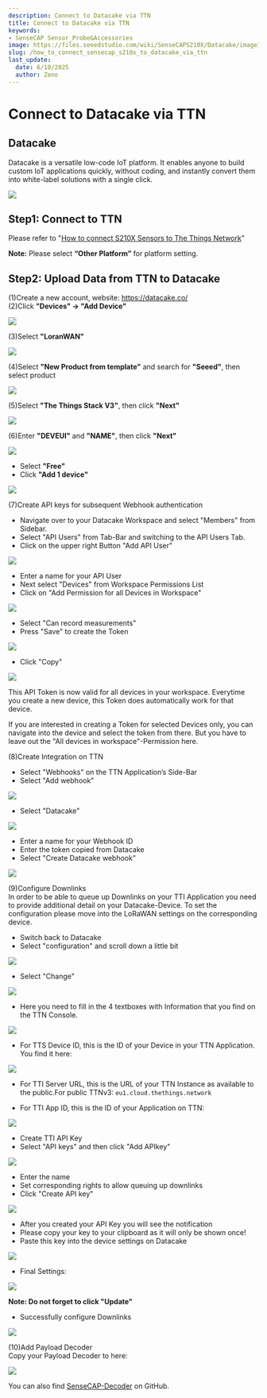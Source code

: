 ```yaml
---
description: Connect to Datacake via TTN
title: Connect to Datacake via TTN
keywords:
- SenseCAP Sensor_Probe&Accessories
image: https://files.seeedstudio.com/wiki/SenseCAPS210X/Datacake/image1.webp
slug: /how_to_connect_sensecap_s210x_to_datacake_via_ttn
last_update:
  date: 6/10/2025
  author: Zeno
---
```


# Connect to Datacake via TTN

## Datacake
Datacake is a versatile low-code IoT platform. It enables anyone to build custom IoT applications quickly, without coding, and instantly convert them into white-label solutions with a single click.

![](https://files.seeedstudio.com/wiki/SenseCAPS210X/Datacake/image1.webp)

## Step1: Connect to TTN
Please refer to "[How to connect S210X Sensors to The Things Network](https://files.seeedstudio.com/products/SenseCAP/S210X/How%20to%20Connect%20SenseCAP%20S210X%20to%20The%20Things%20Network.pdf)"

**Note:** Please select **“Other Platform”** for platform setting. 

## Step2: Upload Data from TTN to Datacake

(1)Create a new account, website: <https://datacake.co/>  
(2)Click **"Devices" -> "Add Device"**

![](https://files.seeedstudio.com/wiki/SenseCAPS210X/Datacake/image2.png)

(3)Select **"LoranWAN"**

![](https://files.seeedstudio.com/wiki/SenseCAPS210X/Datacake/image3.png)

(4)Select **"New Product from template"** and search for **"Seeed"**, then select product

![](https://files.seeedstudio.com/wiki/SenseCAPS210X/Datacake/image4.png)

(5)Select **"The Things Stack V3"**, then click **"Next"**

![](https://files.seeedstudio.com/wiki/SenseCAPS210X/Datacake/image5.png)

(6)Enter **"DEVEUI"** and **"NAME"**, then click **"Next"**

![](https://files.seeedstudio.com/wiki/SenseCAPS210X/Datacake/image6.png)

-   Select **"Free"**  
-   Click **"Add 1 device"**

![](https://files.seeedstudio.com/wiki/SenseCAPS210X/Datacake/image7.png)

(7)Create API keys for subsequent Webhook authentication
-   Navigate over to your Datacake Workspace and select "Members" from Sidebar.  
-   Select "API Users" from Tab-Bar and switching to the API Users Tab. 
-   Click on the upper right Button "Add API User"

![](https://files.seeedstudio.com/wiki/SenseCAPS210X/Datacake/image8.png)

-   Enter a name for your API User
-   Next select "Devices" from Workspace Permissions List
-   Click on "Add Permission for all Devices in Workspace"

![](https://files.seeedstudio.com/wiki/SenseCAPS210X/Datacake/image9.png)

-   Select "Can record measurements"
-   Press "Save" to create the Token

![](https://files.seeedstudio.com/wiki/SenseCAPS210X/Datacake/image10.png)

-   Click "Copy"

![](https://files.seeedstudio.com/wiki/SenseCAPS210X/Datacake/image11.png)

This API Token is now valid for all devices in your workspace. Everytime you create a new device, this Token does automatically work for that device.

If you are interested in creating a Token for selected Devices only, you can navigate into the device and select the token from there. But you have to leave out the "All devices in workspace"-Permission here.

(8)Create Integration on TTN
-   Select "Webhooks" on the TTN Application’s Side-Bar
-   Select "Add webhook"

![](https://files.seeedstudio.com/wiki/SenseCAPS210X/Datacake/image12.png)

-   Select "Datacake"

![](https://files.seeedstudio.com/wiki/SenseCAPS210X/Datacake/image13.png)

-   Enter a name for your Webhook ID
-   Enter the token copied from Datacake
-   Select "Create Datacake webhook"

![](https://files.seeedstudio.com/wiki/SenseCAPS210X/Datacake/image14.png)

(9)Configure Downlinks  
In order to be able to queue up Downlinks on your TTI Application you need to provide additional detail on your Datacake-Device. To set the configuration please move into the LoRaWAN settings on the corresponding device.
-   Switch back to Datacake
-   Select "configuration" and scroll down a little bit

![](https://files.seeedstudio.com/wiki/SenseCAPS210X/Datacake/image15.png)

-   Select "Change"

![](https://files.seeedstudio.com/wiki/SenseCAPS210X/Datacake/image16.png)

-   Here you need to fill in the 4 textboxes with Information that you find on the TTN Console.

![](https://files.seeedstudio.com/wiki/SenseCAPS210X/Datacake/image17.png)

-   For TTS Device ID, this is the ID of your Device in your TTN Application. You find it here:

![](https://files.seeedstudio.com/wiki/SenseCAPS210X/Datacake/image18.png)

-   For TTI Server URL, this is the URL of your TTN Instance as available to the public.For public TTNv3: `eu1.cloud.thethings.network`

-   For TTI App ID, this is the ID of your Application on TTN:

![](https://files.seeedstudio.com/wiki/SenseCAPS210X/Datacake/image19.png)

-   Create TTI API Key
-   Select "API keys" and then click "Add APIkey"

![](https://files.seeedstudio.com/wiki/SenseCAPS210X/Datacake/image20.png)

-   Enter the name
-   Set corresponding rights to allow queuing up downlinks
-   Click "Create API key"

![](https://files.seeedstudio.com/wiki/SenseCAPS210X/Datacake/image21.png)

-   After you created your API Key you will see the notification
-   Please copy your key to your clipboard as it will only be shown once!
-   Paste this key into the device settings on Datacake

![](https://files.seeedstudio.com/wiki/SenseCAPS210X/Datacake/image22.png)

-   Final Settings:

![](https://files.seeedstudio.com/wiki/SenseCAPS210X/Datacake/image23.png)

**Note: Do not forget to click "Update"**

-   Successfully configure Downlinks

![](https://files.seeedstudio.com/wiki/SenseCAPS210X/Datacake/image24.png)

(10)Add Payload Decoder  
Copy your Payload Decoder to here:

![](https://files.seeedstudio.com/wiki/SenseCAPS210X/Datacake/image25.png)

You can also find [SenseCAP-Decoder](https://github.com/Seeed-Solution/SenseCAP-Decoder/tree/main) on GitHub.